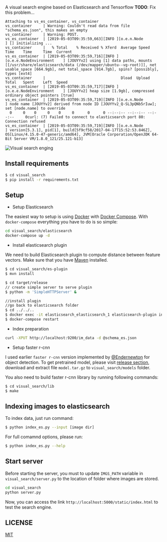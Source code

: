 A visual search engine based on Elasticsearch and Tensorflow
**TODO**: Fix this problem...
```
Attaching to vs_es_container, vs_container
vs_container     | Warning: Couldn't read data from file "schema_es.json", this makes an empty
vs_container     | Warning: POST.
vs_es_container  | [2019-05-03T09:35:59,663][INFO ][o.e.n.Node               ] [] initializing ...
vs_container     |   % Total    % Received % Xferd  Average Speed   Time    Time     Time  Current
vs_es_container  | [2019-05-03T09:35:59,716][INFO ][o.e.e.NodeEnvironment    ] [JOUYYv2] using [1] data paths, mounts [[/usr/share/elasticsearch/data (/dev/mapper/ubuntu--vg-root)]], net usable_space [664.9gb], net total_space [914.7gb], spins? [possibly], types [ext4]
vs_container     |                                  Dload  Upload   Total   Spent    Left  Speed
vs_es_container  | [2019-05-03T09:35:59,717][INFO ][o.e.e.NodeEnvironment    ] [JOUYYv2] heap size [1.9gb], compressed ordinary object pointers [true]
vs_es_container  | [2019-05-03T09:35:59,719][INFO ][o.e.n.Node               ] node name [JOUYYv2] derived from node ID [JOUYYv2_Q-SL3pQNb5rIuw]; set [node.name] to override
  0     0    0     0    0     0      0      0 --:--:-- --:--:-- --:--:--     0curl: (7) Failed to connect to elasticsearch port 80: Connection refused
vs_es_container  | [2019-05-03T09:35:59,719][INFO ][o.e.n.Node               ] version[5.3.1], pid[1], build[5f9cf58/2017-04-17T15:52:53.846Z], OS[Linux/4.15.0-47-generic/amd64], JVM[Oracle Corporation/OpenJDK 64-Bit Server VM/1.8.0_121/25.121-b13]

```
![Visual search enging](screenshot.png)
## Install requirements

```bash
$ cd visual_search
$ pip install -r requirements.txt
```
## Setup
 * Setup Elasticsearch

 The easiest way to setup is using [Docker](https://www.docker.com/) with [Docker Compose](https://docs.docker.com/compose/). With `docker-compose` everything you have to do is so simple:

 ```bash
 cd visual_search/elasticsearch
 docker-compose up -d
 ```

 * Install elasticsearch plugin

 We need to build Elasticsearch plugin to compute distance between feature vectors.
 Make sure that you have [Maven](https://maven.apache.org/) installed.

 ```bash
 $ cd visual_search/es-plugin
 $ mvn install

 $ cd target/release
 // create simple server to serve plugin
 $ python -m 'SimpleHTTPServer' &

 //install plugin
 //go back to elasticsearch folder
 $ cd ../../..
 $ docker exec -it elasticsearch_elasticsearch_1 elasticsearch-plugin install http://localhost:8000/esplugin-0.0.1.zip
 $ docker-compose restart
 ```

 * Index preparation

 ```bash
 curl -XPUT http://localhost:9200/im_data -d @schema_es.json
 ```
 * Setup faster r-cnn

 I used earlier  `faster r-cnn` version implemented by [@Endernewton](https://github.com/endernewton) for object detection. To get pretrained model, please visit [release section](https://github.com/tuan3w/visual_search/releases), download and extract file `model.tar.gz` to `visual_search/models` folder.

 You also need to build faster r-cnn library by running following commands:
```bash
$ cd visual_search/lib
$ make
```
## Indexing images to elasticsearch
To index data, just run command:

```bash 
$ python index_es.py --input [image dir]
```
For full comamnd options, please run:
```bash
$ python index_es.py --help
```

## Start server

 Before starting the server, you must to update `IMGS_PATH` variable in `visual_search/server.py` to the location of folder where images are stored.

 ```bash
 cd visual_search
 python server.py
 ```

 Now, you can access the link `http://localhost:5000/static/index.html` to test the search engine.

## LICENSE
[MIT](LICENSE)
